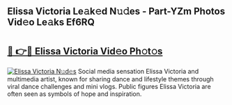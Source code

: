 ## Elissa Victoria Le𝚊k𝚎d N𝚞𝚍es - Part-YZm Photos Vid𝚎o Le𝚊ks Ef6RQ

# <h2><a href="http://fbdt9tc.evod.top/?m=Elissa+Victoria">🔗 👉🔴 Elissa Victoria Vid𝚎o Ph𝚘t𝚘s</a></h2>

[![Elissa Victoria N𝚞d𝚎s](https://i.imgur.com/8V9OHl7.gif)](http://fbdt9tc.evod.top/?m=Elissa+Victoria)
Social media sensation Elissa Victoria and multimedia artist, known for sharing dance and lifestyle themes through viral dance challenges and mini vlogs. Public figures Elissa Victoria are often seen as symbols of hope and inspiration. 
